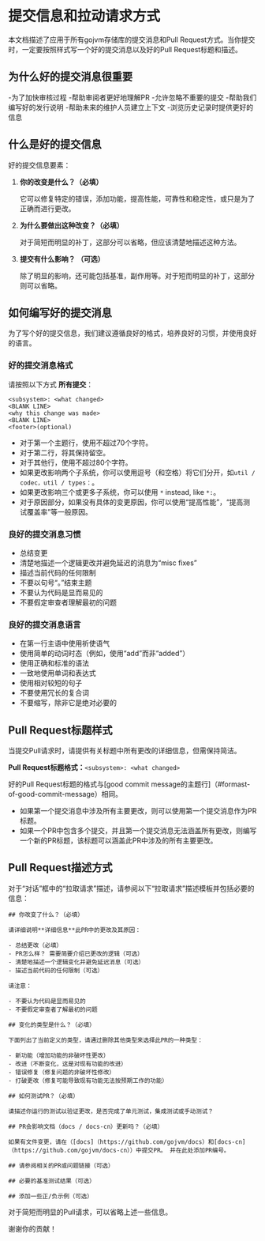 # 提交信息和拉动请求方式

本文档描述了应用于所有gojvm存储库的提交消息和Pull Request方式。当你提交时，一定要按照样式写一个好的提交消息以及好的Pull Request标题和描述。

## 为什么好的提交消息很重要

-为了加快审核过程
   -帮助审阅者更好地理解PR
   -允许忽略不重要的提交
-帮助我们编写好的发行说明
-帮助未来的维护人员建立上下文
   -浏览历史记录时提供更好的信息
   
## 什么是好的提交信息

好的提交信息要素：

1. **你的改变是什么？（必填）**

    它可以修复特定的错误，添加功能，提高性能，可靠性和稳定性，或只是为了正确而进行更改。
     
2. **为什么要做出这种改变？（必填）**

    对于简短而明显的补丁，这部分可以省略，但应该清楚地描述这种方法。
    
3. **提交有什么影响？ （可选）**

     除了明显的影响，还可能包括基准，副作用等。对于短而明显的补丁，这部分则可以省略。

## 如何编写好的提交消息

为了写个好的提交信息，我们建议遵循良好的格式，培养良好的习惯，并使用良好的语言。

### 好的提交消息格式

请按照以下方式 **所有提交**：

```
<subsystem>: <what changed>
<BLANK LINE>
<why this change was made>
<BLANK LINE>
<footer>(optional)
```

- 对于第一个主题行，使用不超过70个字符。
- 对于第二行，将其保持留空。
- 对于其他行，使用不超过80个字符。
- 如果更改影响两个子系统，你可以使用逗号（和空格）将它们分开，如`util / codec，util / types：`。
- 如果更改影响三个或更多子系统，你可以使用 `*` instead, like `*:`。
- 对于原因部分，如果没有具体的变更原因，你可以使用“提高性能”，“提高测试覆盖率”等一般原因。

### 良好的提交消息习惯

- 总结变更
- 清楚地描述一个逻辑更改并避免延迟的消息为“misc fixes”
- 描述当前代码的任何限制
- 不要以句号“。”结束主题
- 不要认为代码是显而易见的
- 不要假定审查者理解最初的问题

### 良好的提交消息语言

- 在第一行主语中使用祈使语气
- 使用简单的动词时态（例如，使用“add”而非“added”）
- 使用正确和标准的语法
- 一致地使用单词和表达式
- 使用相对较短的句子
- 不要使用冗长的复合词
- 不要缩写，除非它是绝对必要的

## Pull Request标题样式

当提交Pull请求时，请提供有关标题中所有更改的详细信息，但需保持简洁。

**Pull Request标题格式：**`<subsystem>: <what changed>`

好的Pull Request标题的格式与[good commit message的主题行]（#formast-of-good-commit-message）相同。

- 如果第一个提交消息中涉及所有主要更改，则可以使用第一个提交消息作为PR标题。
- 如果一个PR中包含多个提交，并且第一个提交消息无法涵盖所有更改，则编写一个新的PR标题，该标题可以涵盖此PR中涉及的所有主要更改。

## Pull Request描述方式

对于“对话”框中的“拉取请求”描述，请参阅以下“拉取请求”描述模板并包括必要的信息：

```
## 你改变了什么？（必填）

请详细说明**详细信息**此PR中的更改及其原因：

- 总结更改（必填）
- PR怎么样？ 需要简要介绍已更改的逻辑（可选）
- 清楚地描述一个逻辑变化并避免延迟消息（可选）
- 描述当前代码的任何限制（可选）

请注意：

- 不要认为代码是显而易见的
- 不要假定审查者了解最初的问题

## 变化的类型是什么？（必填）

下面列出了当前定义的类型，请通过删除其他类型来选择此PR的一种类型：

- 新功能（增加功能的非破坏性更改）
- 改进（不断变化，这是对现有功能的改进）
- 错误修复（修复问题的非破坏性修改）
- 打破更改（修复可能导致现有功能无法按预期工作的功能）
 
## 如何测试PR？（必填）

请描述你运行的测试以验证更改，是否完成了单元测试，集成测试或手动测试？

## PR会影响文档（docs / docs-cn）更新吗？（必填）

如果有文件变更，请在（[docs]（https://github.com/gojvm/docs）和[docs-cn]（https://github.com/gojvm/docs-cn））中提交PR。 并在此处添加PR编号。

## 请参阅相关的PR或问题链接（可选）

## 必要的基准测试结果（可选）

## 添加一些正/负示例（可选）
```

对于简短而明显的Pull请求，可以省略上述一些信息。

谢谢你的贡献！

